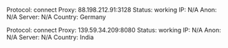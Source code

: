 Protocol: connect
Proxy: 88.198.212.91:3128
Status: working
IP: N/A
Anon: N/A
Server: N/A
Country: Germany

Protocol: connect
Proxy: 139.59.34.209:8080
Status: working
IP: N/A
Anon: N/A
Server: N/A
Country: India

